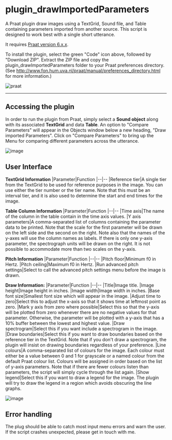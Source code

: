 # plugin_drawImportedParameters
A Praat plugin draw images using a TextGrid, Sound file, and Table containing parameters imported from another source.
This script is designed to work best with a single short utterance.

It requires [Praat version 6.x.x](http://www.fon.hum.uva.nl/praat/).

To install the plugin, select the green "Code" icon above, followed by "Download ZIP".
Extract the ZIP file and copy the plugin_drawImportedParameters folder to your Praat preferences directory. (See http://www.fon.hum.uva.nl/praat/manual/preferences_directory.html for more information.)

![praat](https://user-images.githubusercontent.com/46627448/153038560-92aff95a-e64a-455d-801c-c32ac553a9f1.png)

----------------
## Accessing the plugin
In order to run the plugin from Praat, simply select a **Sound object** along with its associated **TextGrid** and data **Table**.
An option to "Compare Parameters" will appear in the Objects window below a new heading, "Draw imported Parameters".
Click on "Compare Parameters" to bring up the Menu for comparing different parameters across the utterance.

![image](https://user-images.githubusercontent.com/46627448/153032854-f77e1613-5fac-4a0b-bc2e-2a77a92855ea.png)

## User Interface

**TextGrid Information**
|Parameter|Function
|--|--
|Reference tier|A single tier from the TextGrid to be used for reference purposes in the image. You can use either the tier number or the tier name. Note that this must be an interval tier, and it is also used to determine the start and end times for the image.

**Table Column Information**
|Parameter|Function
|--|--
|Time axis|The name of the column in the table contain in the time axis values.
|Y axis parameters|A comma-separated list of columns containing the parameter data to be printed. Note that the scale for the first parameter will be drawn on the left side and the second on the right. Note also that the names of the y-axes will use the column names as labels. If there is only one y-axis parameter, the spectrograph units will be drawn on the right. It is not possible to accommodate more than two scales on the y-axis.

**Pitch Information**
|Parameter|Function
|--|--
|Pitch floor|Minimum f0 in Hertz.
|Pitch ceiling|Maximum f0 in Hertz.
|Run advanced pitch settings|Select to call the advanced pitch settings menu before the image is drawn.

**Draw Information:**
|Parameter|Function
|--|--
|Title|Image title.
|Image height|Image height in inches.
|Image width|Image width in inches.
|Base font size|Smallest font size which will appear in the image.
|Adjust time to zero|Select this to adjust the x-axis so that it shows time at leftmost point as zero.
|Mark y axis from zero where possible|Select this so that the y-axis will be plotted from zero whenever there are no negative values for that parameter. Otherwise, the parameter will be plotted with a y-axis that has a 10% buffer between the lowest and highest value.
|Draw spectrogram|Select this if you want include a spectrogram in the image.
|Draw boundaries|Select this if you want to draw boundaries based on the reference tier in the TextGrid. Note that if you don't draw a spectrogram, the plugin will insist on drawing boundaries regardless of your preference.
|Line colours|A comma-separated list of colours for the image. Each colour must either be a value between 0 and 1 for grayscale or a named colour from the default Praat colour list. Colours will be assigned in order based on the list of y-axis parameters. Note that if there are fewer colours listen than parameters, the script will simply cycle through the list again.
|Show legend|Select this if you want to draw a legend for the image. The plugin will try to draw the legend in a region which avoids obscuring the line graphs.

![image](https://user-images.githubusercontent.com/46627448/153032949-4ea1af4c-5b17-4522-b4c9-d4846312fd85.png)

## Error handling
The plug should be able to catch most input menu errors and warn the user.
If the script crashes unexpected, please get in touch with me.

